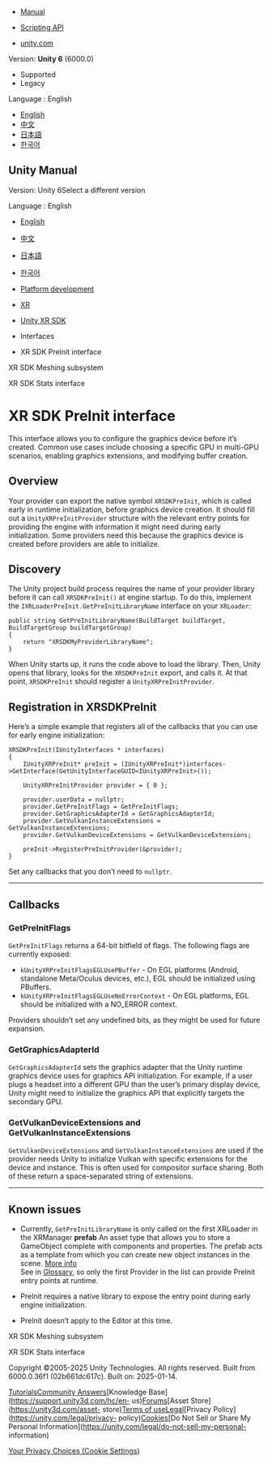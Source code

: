 [](https://docs.unity3d.com)

  * [Manual](../Manual/index.html)
  * [Scripting API](../ScriptReference/index.html)

  * [unity.com](https://unity.com/)

Version: **Unity 6** (6000.0)

  * Supported
  * Legacy

Language : English

  * [English](/Manual/xrsdk-pre-init-interface.html)
  * [中文](/cn/current/Manual/xrsdk-pre-init-interface.html)
  * [日本語](/ja/current/Manual/xrsdk-pre-init-interface.html)
  * [한국어](/kr/current/Manual/xrsdk-pre-init-interface.html)

[](https://docs.unity3d.com)

## Unity Manual

Version: Unity 6Select a different version

Language : English

  * [English](/Manual/xrsdk-pre-init-interface.html)
  * [中文](/cn/current/Manual/xrsdk-pre-init-interface.html)
  * [日本語](/ja/current/Manual/xrsdk-pre-init-interface.html)
  * [한국어](/kr/current/Manual/xrsdk-pre-init-interface.html)

  * [Platform development ](PlatformSpecific.html)
  * [XR](XR.html)
  * [Unity XR SDK](xr-sdk.html)
  * Interfaces
  * XR SDK PreInit interface

[](xrsdk-meshing.html)

XR SDK Meshing subsystem

[](xrsdk-stats.html)

XR SDK Stats interface

# XR SDK PreInit interface

This interface allows you to configure the graphics device before it’s
created. Common use cases include choosing a specific GPU in multi-GPU
scenarios, enabling graphics extensions, and modifying buffer creation.

## Overview

Your provider can export the native symbol `XRSDKPreInit`, which is called
early in runtime initialization, before graphics device creation. It should
fill out a `UnityXRPreInitProvider` structure with the relevant entry points
for providing the engine with information it might need during early
initialization. Some providers need this because the graphics device is
created before providers are able to initialize.

## Discovery

The Unity project build process requires the name of your provider library
before it can call `XRSDKPreInit()` at engine startup. To do this, implement
the `IXRLoaderPreInit.GetPreInitLibraryName` interface on your `XRLoader`:

    
    
    public string GetPreInitLibraryName(BuildTarget buildTarget, BuildTargetGroup buildTargetGroup)
    {
        return "XRSDKMyProviderLibraryName";
    }
    

When Unity starts up, it runs the code above to load the library. Then, Unity
opens that library, looks for the `XRSDKPreInit` export, and calls it. At that
point, `XRSDKPreInit` should register a `UnityXRPreInitProvider`.

## Registration in XRSDKPreInit

Here’s a simple example that registers all of the callbacks that you can use
for early engine initialization:

    
    
    XRSDKPreInit(IUnityInterfaces * interfaces)
    {
        IUnityXRPreInit* preInit = (IUnityXRPreInit*)interfaces->GetInterface(GetUnityInterfaceGUID<IUnityXRPreInit>());
    
        UnityXRPreInitProvider provider = { 0 };
    
        provider.userData = nullptr;
        provider.GetPreInitFlags = GetPreInitFlags;
        provider.GetGraphicsAdapterId = GetGraphicsAdapterId;
        provider.GetVulkanInstanceExtensions = GetVulkanInstanceExtensions;
        provider.GetVulkanDeviceExtensions = GetVulkanDeviceExtensions;
    
        preInit->RegisterPreInitProvider(&provider);
    }
    

Set any callbacks that you don’t need to `nullptr`.

* * *

## Callbacks

### GetPreInitFlags

`GetPreInitFlags` returns a 64-bit bitfield of flags. The following flags are
currently exposed:

  * `kUnityXRPreInitFlagsEGLUsePBuffer` \- On EGL platforms (Android, standalone Meta/Oculus devices, etc.), EGL should be initialized using PBuffers.
  * `kUnityXRPreInitFlagsEGLUseNoErrorContext` \- On EGL platforms, EGL should be initialized with a NO_ERROR context.

Providers shouldn’t set any undefined bits, as they might be used for future
expansion.

### GetGraphicsAdapterId

`GetGraphicsAdapterId` sets the graphics adapter that the Unity runtime
graphics device uses for graphics API initialization. For example, if a user
plugs a headset into a different GPU than the user’s primary display device,
Unity might need to initialize the graphics API that explicitly targets the
secondary GPU.

### GetVulkanDeviceExtensions and GetVulkanInstanceExtensions

`GetVulkanDeviceExtensions` and `GetVulkanInstanceExtensions` are used if the
provider needs Unity to initialize Vulkan with specific extensions for the
device and instance. This is often used for compositor surface sharing. Both
of these return a space-separated string of extensions.

* * *

## Known issues

  * Currently, `GetPreInitLibraryName` is only called on the first XRLoader in the XRManager **prefab** An asset type that allows you to store a GameObject complete with components and properties. The prefab acts as a template from which you can create new object instances in the scene. [More info](Prefabs.html)  
See in [Glossary](Glossary.html#Prefab), so only the first Provider in the
list can provide PreInit entry points at runtime.

  * PreInit requires a native library to expose the entry point during early engine initialization.
  * PreInit doesn’t apply to the Editor at this time.

[](xrsdk-meshing.html)

XR SDK Meshing subsystem

[](xrsdk-stats.html)

XR SDK Stats interface

Copyright ©2005-2025 Unity Technologies. All rights reserved. Built from
6000.0.36f1 (02b661dc617c). Built on: 2025-01-14.

[Tutorials](https://learn.unity.com/)[Community
Answers](https://answers.unity3d.com)[Knowledge
Base](https://support.unity3d.com/hc/en-
us)[Forums](https://forum.unity3d.com)[Asset Store](https://unity3d.com/asset-
store)[Terms of
use](https://docs.unity3d.com/Manual/TermsOfUse.html)[Legal](https://unity.com/legal)[Privacy
Policy](https://unity.com/legal/privacy-
policy)[Cookies](https://unity.com/legal/cookie-policy)[Do Not Sell or Share
My Personal Information](https://unity.com/legal/do-not-sell-my-personal-
information)

[Your Privacy Choices (Cookie Settings)](javascript:void\(0\);)

